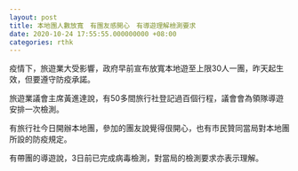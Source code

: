 ```yaml
---
layout: post
title: 本地團人數放寬　有團友感開心　有導遊理解檢測要求
date: 2020-10-24 17:55:55.000000000 +08:00
categories: rthk
---
```


疫情下，旅遊業大受影響，政府早前宣布放寬本地遊至上限30人一團，昨天起生效，但要遵守防疫承諾。

旅遊業議會主席黃進達說，有50多間旅行社登記過百個行程，議會會為領隊導遊安排一次檢測。

有旅行社今日開辦本地團，參加的團友說覺得佷開心，也有市民贊同當局對本地團所設的防疫規定。

有帶團的導遊說，3日前已完成病毒檢測，對當局的檢測要求亦表示理解。
